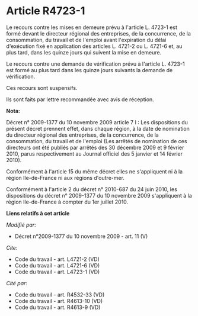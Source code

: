 # Article R4723-1

Le recours contre les mises en demeure prévu à l'article L. 4723-1 est formé devant le             directeur régional des
entreprises, de la concurrence, de la consommation, du travail et de l'emploi avant l'expiration du délai d'exécution fixé en
application des articles L. 4721-2 ou L. 4721-6 et, au plus tard, dans les quinze jours qui suivent la mise en demeure. 

Le recours contre une demande de vérification prévu à l'article L. 4723-1 est formé au plus tard dans les quinze jours
suivants la demande de vérification. 

Ces recours sont suspensifs. 

Ils sont faits par lettre recommandée avec avis de réception.

**Nota:**

Décret n° 2009-1377 du 10 novembre 2009 article 7 I : Les dispositions du présent décret prennent effet, dans chaque région,
à la date de nomination du directeur régional des entreprises, de la concurrence, de la consommation, du travail et de
l'emploi (Les arrêtés de nomination de ces directeurs ont été publiés par arrêtés des 30 décembre 2009 et 9 février 2010,
parus respectivement au Journal officiel des 5 janvier et 14 février 2010). 

Conformément à l'article 15 du même décret elles ne s'appliquent ni à la région Ile-de-France ni aux régions d'outre-mer. 

Conformément à l'article 2 du décret n° 2010-687 du 24 juin 2010, les dispositions du décret n° 2009-1377 du 10 novembre 2009
s'appliquent à la région Ile-de-France à compter du 1er juillet 2010.

**Liens relatifs à cet article**

_Modifié par_:

  - Décret n°2009-1377 du 10 novembre 2009 - art. 11 (V)

_Cite_:

  - Code du travail - art. L4721-2 (VD)
  - Code du travail - art. L4721-6 (VD)
  - Code du travail - art. L4723-1 (VD)

_Cité par_:

  - Code du travail - art. R4532-33 (VD)
  - Code du travail - art. R4613-10 (VD)
  - Code du travail - art. R4613-9 (VD)

